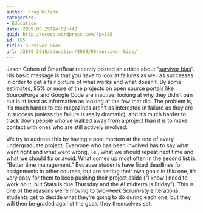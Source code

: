 ```yaml
---
author: Greg Wilson
categories:
- Education
date: 2009-08-25T14:02:44Z
guid: http://ucosp.wordpress.com/?p=185
id: 185
title: Survivor Bias
url: /2009-2010/education/2009/08/survivor-bias/
---
```


Jason Cohen of SmartBear recently posted an article about &#8220;[survivor bias](http://blog.asmartbear.com/blog/business-advice-plagued-by-survivor-bias.html)&#8220;. His basic message is that you have to look at failures as well as successes in order to get a fair picture of what works and what doesn&#8217;t. By some estimates, 95% or more of the projects on open source portals like SourceForge and Google Code are inactive; looking at why they didn&#8217;t pan out is at least as informative as looking at the few that did. The problem is, it&#8217;s much harder to do: magazines aren&#8217;t as interested in failure as they are in success (unless the failure is really dramatic), and it&#8217;s much harder to track down people who&#8217;ve walked away from a project than it is to make contact with ones who are still actively involved.

We try to address this by having a post mortem at the end of every undergraduate project. Everyone who has been involved has to say what went right and what went wrong, i.e., what we should repeat next time and what we should fix or avoid. What comes up most often in the second list is, &#8220;Better time management.&#8221; Because students have fixed deadlines for assignments in other courses, but are setting their own goals in this one, it&#8217;s very easy for them to keep pushing their project aside (&#8220;I know I need to work on it, but Stats is due Thursday and the AI midterm is Friday&#8221;). This is one of the reasons we&#8217;re moving to two-week Scrum-style iterations: students get to decide what they&#8217;re going to do during each one, but they will then be graded against the goals they themselves set.